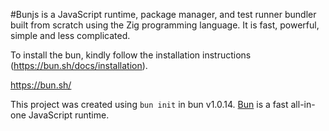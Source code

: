 #Bunjs is a JavaScript runtime, package manager, and test runner bundler built from scratch using the Zig programming language. It is fast, powerful, simple and less complicated.

To install the bun, kindly follow the installation instructions (https://bun.sh/docs/installation).

https://bun.sh/

This project was created using `bun init` in bun v1.0.14. [Bun](https://bun.sh) is a fast all-in-one JavaScript runtime.
